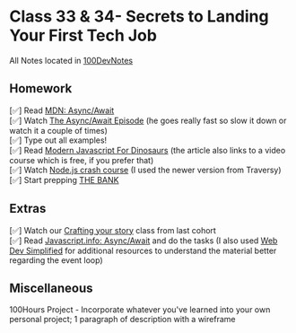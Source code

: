 # Class 33 & 34- Secrets to Landing Your First Tech Job

All Notes located in [100DevNotes](/100devnotes.html)


## Homework

[✅] Read [MDN: Async/Await](https://developer.mozilla.org/en-US/docs/Learn/JavaScript/Asynchronous/Async_await)  
[✅] Watch [The Async/Await Episode](https://www.youtube.com/watch?v=vn3tm0quoqE) (he goes really fast so slow it down or watch it a couple of times)   
[✅] Type out all examples!  
[✅] Read [Modern Javascript For Dinosaurs](https://medium.com/the-node-js-collection/modern-javascript-explained-for-dinosaurs-f695e9747b70) (the article also links to a video course which is free, if you prefer that)  
[✅] Watch [Node.js crash course](https://www.youtube.com/watch?v=32M1al-Y6Ag&t=0s) (I used the newer version from Traversy)   
[✅] Start prepping [THE BANK](https://docs.google.com/document/d/1p7DhCsLOMMybYfePWLlD1-_8KU20zkBoArH4pnW1o3c)  

## Extras  
[✅] Watch our [Crafting your story](https://www.youtube.com/watch?v=QoweoDsi5ZI) class from last cohort  
[✅] Read [Javascript.info: Async/Await](https://javascript.info/async) and do the tasks (I also used [Web Dev Simplified](https://www.youtube.com/@WebDevSimplified) for additional resources to understand the material better regarding the event loop)


## Miscellaneous

100Hours Project - Incorporate whatever you've learned into your own personal project; 1 paragraph of description with a wireframe